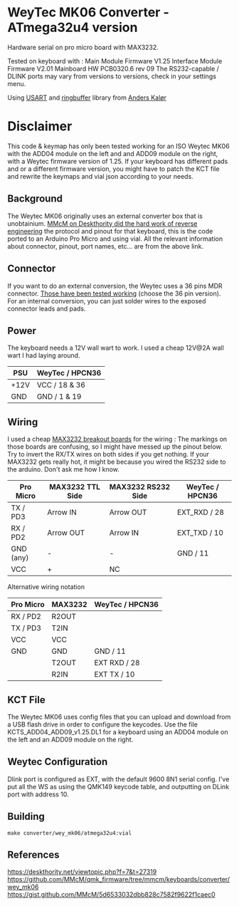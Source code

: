 # WeyTec MK06 Converter - ATmega32u4 version

Hardware serial on pro micro board with MAX3232.

Tested on keyboard with :
Main Module Firmware      V1.25
Interface Module Firmware V2.01
Mainboard HW PCB0320.6 rev 09
The RS232-capable / DLINK ports may vary from versions to versions, check in your settings menu.

Using [USART](https://github.com/AndersKaloer/ATmega-UART/tree/master) and [ringbuffer](https://github.com/AndersKaloer/Ring-Buffer/tree/2f6ed0e514e56b69dac6d1d28df88ae77ea1d27c) library from [Anders Kalør](anderskaloer.net)

# Disclaimer

This code & keymap has only been tested working for an ISO Weytec MK06 with the ADD04 module on the left and and ADD09 module on the right, with a Weytec firmware version of 1.25. 
If your keyboard has different pads and or a different firmware version, you might have to patch the KCT file and rewrite the keymaps and vial json according to your needs.

## Background

The Weytec MK06 originally uses an external converter box that is unobtainium. [MMcM on Deskthority did the hard work of reverse engineering](https://deskthority.net/viewtopic.php?f=7&t=27319) the protocol and pinout for that keyboard, this is the code ported to an Arduino Pro Micro and using vial. All the relevant information about connector, pinout, port names, etc... are from the above link.

## Connector

If you want to do an external conversion, the Weytec uses a 36 pins MDR connector.
[Those have been tested working](https://fr.aliexpress.com/item/1005003461743920.html) (choose the 36 pin version).
For an internal conversion, you can just solder wires to the exposed connector leads and pads.

## Power

The keyboard needs a 12V wall wart to work. I used a cheap 12V@2A wall wart I had laying around.

| PSU | WeyTec / HPCN36 |
|---|---|
| +12V | VCC / 18 & 36 |
| GND | GND / 1 & 19 |

## Wiring

I used a cheap [MAX3232 breakout boards](https://fr.aliexpress.com/item/1005004893579002.html) for the wiring :
The markings on those boards are confusing, so I might have messed up the pinout below. Try to invert the RX/TX wires on both sides if you get nothing.
If your MAX3232 gets really hot, it might be because you wired the RS232 side to the arduino. Don't ask me how I know.

| Pro Micro | MAX3232 TTL Side | MAX3232 RS232 Side | WeyTec / HPCN36
|---|---|---|---|
| TX / PD3 | Arrow IN  | Arrow OUT | EXT_RXD / 28 |
| RX / PD2 | Arrow OUT | Arrow IN | EXT_TXD / 10 |
| GND (any) | - | -| GND / 11 |
| VCC | + | NC | |

Alternative wiring notation

| Pro Micro | MAX3232 | WeyTec / HPCN36
|---|---|---|
| RX / PD2 | R2OUT | |
| TX / PD3 | T2IN | |
| VCC | VCC | |
| GND | GND | GND / 11 |
| | T2OUT | EXT RXD / 28 |
| | R2IN | EXT TX  / 10 |

## KCT File

The Weytec MK06 uses config files that you can upload and download from a USB flash drive in order to configure the keycodes.
Use the file KCTS_ADD04_ADD09_v1.25.DL1 for a keyboard using an ADD04 module on the left and an ADD09 module on the right.

## Weytec Configuration

Dlink port is configured as EXT, with the default 9600 8N1 serial config.
I've put all the WS as using the QMK149 keycode table, and outputting on DLink port with address 10.

## Building

```make converter/wey_mk06/atmega32u4:vial```

## References

https://deskthority.net/viewtopic.php?f=7&t=27319 
https://github.com/MMcM/qmk_firmware/tree/mmcm/keyboards/converter/wey_mk06
https://gist.github.com/MMcM/5d6533032dbb828c7582f9622f1caec0
